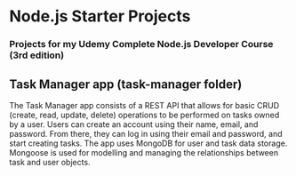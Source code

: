 # Node.js Starter Projects
### Projects for my Udemy Complete Node.js Developer Course (3rd edition)
## Task Manager app (task-manager folder)

The Task Manager app consists of a REST API that allows for basic CRUD (create, read, update, delete) operations to be performed on tasks owned by a user. Users can create an
account using their name, email, and password. From there, they can log in using their email and password, and start creating tasks. The app uses MongoDB for user and task data
storage. Mongoose is used for modelling and managing the relationships between task and user objects.
